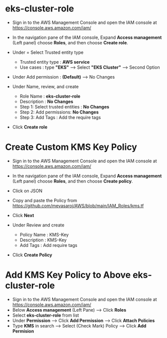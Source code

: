 # eks-cluster-role

- Sign in to the AWS Management Console and open the IAM console at https://console.aws.amazon.com/iam/
  
- In the navigation pane of the IAM console, Expand __Access management__ (Left panel) choose __Roles__, and then choose __Create role__.
  
- Under = Select Trusted entity type
   - Trusted entity type : **AWS service**
   - Use cases : type **"EKS"** --> Select __"EKS Cluster"__ --> Second Option
     
 - Under Add permission : **(Default)** --> No Changes
   
 - Under Name, review, and create
   - Role Name : **eks-cluster-role**
   - Description : __No Changes__
   - Step 1: Select trusted entities : __No Changes__
   - Step 2: Add permissions: __No Changes__
   - Step 3: Add Tags : Add the require tags
     
 - Click **Create role**

# Create Custom KMS Key Policy
- Sign in to the AWS Management Console and open the IAM console at https://console.aws.amazon.com/iam/
- In the navigation pane of the IAM console, Expand __Access management__ (Left panel) choose __Roles__, and then choose __Create policy__.
- Click on JSON
- Copy and paste the Policy from https://github.com/mevasaroj/AWS/blob/main/IAM_Roles/kms.tf
- Click __Next__
- Under Review and create
   - Policy Name : KMS-Key
   - Description : KMS-Key
   - Add Tags : Add require tags
 
- Click __Create Policy__

# Add KMS Key Policy to Above eks-cluster-role
- Sign in to the AWS Management Console and open the IAM console at https://console.aws.amazon.com/iam/
- Below __Access management__ (Left Pane) --> Click **Roles**
- Select **eks-cluster-role** from list
- Under __Permission__ --> Click **Add Permission** --> Click **Attach Policies**
- Type __KMS__ in search --> Select (Check Mark) Policy --> Click **Add Permision**
